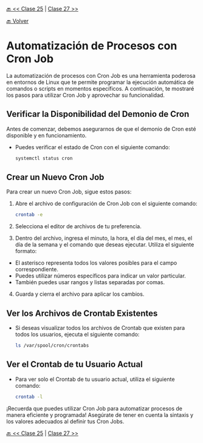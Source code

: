 [🔙 << Clase 25](../25_class/25_Class.md) | [Clase 27 >>](../27_Class/27_Class.md)

[🔙 Volver](../README.md)


# Automatización de Procesos con Cron Job

La automatización de procesos con Cron Job es una herramienta poderosa en entornos de Linux que te permite programar la ejecución automática de comandos o scripts en momentos específicos. A continuación, te mostraré los pasos para utilizar Cron Job y aprovechar su funcionalidad.

## Verificar la Disponibilidad del Demonio de Cron

Antes de comenzar, debemos asegurarnos de que el demonio de Cron esté disponible y en funcionamiento.

- Puedes verificar el estado de Cron con el siguiente comando:
    ```bash
    systemctl status cron
    ```

## Crear un Nuevo Cron Job

Para crear un nuevo Cron Job, sigue estos pasos:

1. Abre el archivo de configuración de Cron Job con el siguiente comando:
    ```bash
    crontab -e
    ```


2. Selecciona el editor de archivos de tu preferencia.

3. Dentro del archivo, ingresa el minuto, la hora, el día del mes, el mes, el día de la semana y el comando que deseas ejecutar. Utiliza el siguiente formato:


- El asterisco representa todos los valores posibles para el campo correspondiente.
- Puedes utilizar números específicos para indicar un valor particular.
- También puedes usar rangos y listas separadas por comas.

4. Guarda y cierra el archivo para aplicar los cambios.

## Ver los Archivos de Crontab Existentes

- Si deseas visualizar todos los archivos de Crontab que existen para todos los usuarios, ejecuta el siguiente comando:
    ```bash
    ls /var/spool/cron/crontabs
    ```


## Ver el Crontab de tu Usuario Actual

- Para ver solo el Crontab de tu usuario actual, utiliza el siguiente comando:
    ```bash
    crontab -l
    ```


¡Recuerda que puedes utilizar Cron Job para automatizar procesos de manera eficiente y programada! Asegúrate de tener en cuenta la sintaxis y los valores adecuados al definir tus Cron Jobs.



[🔙 << Clase 25](../25_class/25_Class.md) | [Clase 27 >>](../27_Class/27_Class.md)